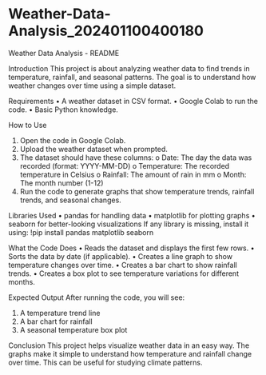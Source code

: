 # Weather-Data-Analysis_202401100400180
Weather Data Analysis - README

Introduction
This project is about analyzing weather data to find trends in temperature, rainfall, and seasonal patterns. The goal is to understand how weather changes over time using a simple dataset.

Requirements
•	A weather dataset in CSV format.
•	Google Colab to run the code.
•	Basic Python knowledge.

How to Use
1.	Open the code in Google Colab.
2.	Upload the weather dataset when prompted.
3.	The dataset should have these columns:
o	Date: The day the data was recorded (format: YYYY-MM-DD)
o	Temperature: The recorded temperature in Celsius
o	Rainfall: The amount of rain in mm
o	Month: The month number (1-12)
4.	Run the code to generate graphs that show temperature trends, rainfall trends, and seasonal changes.
   
Libraries Used
•	pandas for handling data
•	matplotlib for plotting graphs
•	seaborn for better-looking visualizations
If any library is missing, install it using:
!pip install pandas matplotlib seaborn

What the Code Does
•	Reads the dataset and displays the first few rows.
•	Sorts the data by date (if applicable).
•	Creates a line graph to show temperature changes over time.
•	Creates a bar chart to show rainfall trends.
•	Creates a box plot to see temperature variations for different months.

Expected Output
After running the code, you will see:
1.	A temperature trend line
2.	A bar chart for rainfall
3.	A seasonal temperature box plot

Conclusion
This project helps visualize weather data in an easy way. The graphs make it simple to understand how temperature and rainfall change over time. This can be useful for studying climate patterns.

